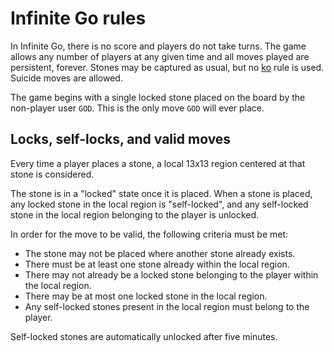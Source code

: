 # Infinite Go rules

In Infinite Go, there is no score and players do not take turns. The game allows any number of players at any given time and all moves played are persistent, forever. Stones may be captured as usual, but no [ko](https://en.wikipedia.org/wiki/Rules_of_Go#Ko) rule is used. Suicide moves are allowed.

The game begins with a single locked stone placed on the board by the non-player user `GOD`. This is the only move `GOD` will ever place.

## Locks, self-locks, and valid moves

Every time a player places a stone, a local 13x13 region centered at that stone is considered.

The stone is in a "locked" state once it is placed. When a stone is placed, any locked stone in the local region is "self-locked", and any self-locked stone in the local region belonging to the player is unlocked. 

In order for the move to be valid, the following criteria must be met:

- The stone may not be placed where another stone already exists.
- There must be at least one stone already within the local region.
- There may not already be a locked stone belonging to the player within the local region.
- There may be at most one locked stone in the local region.
- Any self-locked stones present in the local region must belong to the player.

 Self-locked stones are automatically unlocked after five minutes.